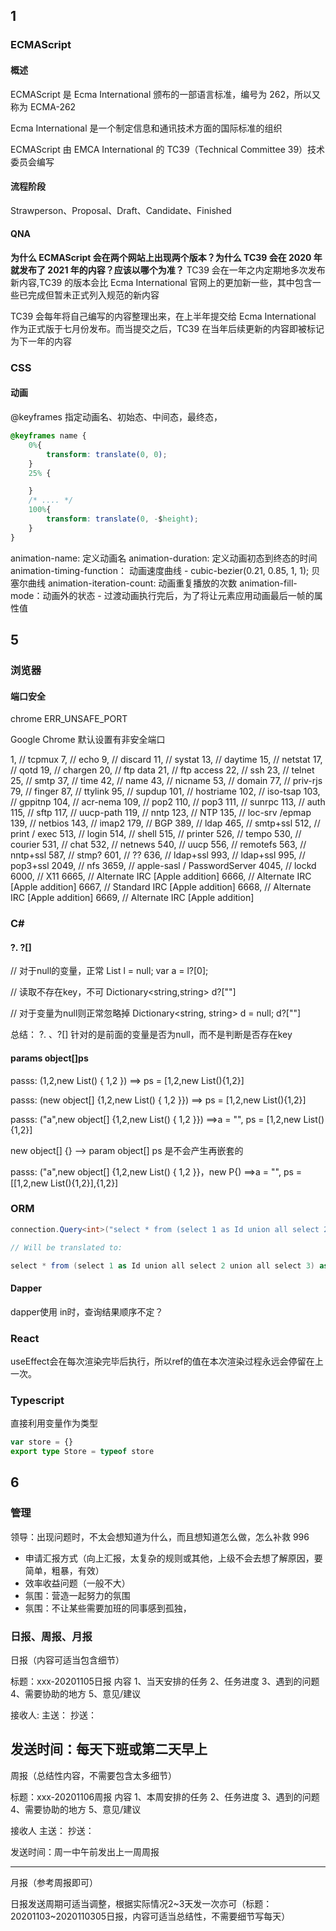 ## 1

### ECMAScript

#### 概述

ECMAScript 是 Ecma International 颁布的一部语言标准，编号为 262，所以又称为 ECMA-262

Ecma International 是一个制定信息和通讯技术方面的国际标准的组织

ECMAScript 由 EMCA International 的 TC39（Technical Committee 39）技术委员会编写

#### 流程阶段

Strawperson、Proposal、Draft、Candidate、Finished

#### QNA

**为什么 ECMAScript 会在两个网站上出现两个版本？为什么 TC39 会在 2020 年就发布了 2021 年的内容？应该以哪个为准？**
 TC39 会在一年之内定期地多次发布新内容,TC39 的版本会比 Ecma International 官网上的更加新一些，其中包含一些已完成但暂未正式列入规范的新内容

 TC39 会每年将自己编写的内容整理出来，在上半年提交给 Ecma International 作为正式版于七月份发布。而当提交之后，TC39 在当年后续更新的内容即被标记为下一年的内容

### CSS

#### 动画

@keyframes
指定动画名、初始态、中间态，最终态，


```css
@keyframes name {
    0%{
        transform: translate(0, 0);
    }
    25% {

    }
    /* .... */
    100%{
        transform: translate(0, -$height);
    }
}

```

animation-name: 定义动画名
animation-duration: 定义动画初态到终态的时间
animation-timing-function： 动画速度曲线
    -  cubic-bezier(0.21, 0.85, 1, 1); 贝塞尔曲线
animation-iteration-count: 动画重复播放的次数
animation-fill-mode：动画外的状态
    - 过渡动画执行完后，为了将让元素应用动画最后一帧的属性值

## 5

### 浏览器

#### 端口安全

chrome ERR_UNSAFE_PORT

Google Chrome 默认设置有非安全端口

1,    // tcpmux
  7,    // echo
  9,    // discard
  11,   // systat
  13,   // daytime
  15,   // netstat
  17,   // qotd
  19,   // chargen
  20,   // ftp data
  21,   // ftp access
  22,   // ssh
  23,   // telnet
  25,   // smtp
  37,   // time
  42,   // name
  43,   // nicname
  53,   // domain
  77,   // priv-rjs
  79,   // finger
  87,   // ttylink
  95,   // supdup
  101,  // hostriame
  102,  // iso-tsap
  103,  // gppitnp
  104,  // acr-nema
  109,  // pop2
  110,  // pop3
  111,  // sunrpc
  113,  // auth
  115,  // sftp
  117,  // uucp-path
  119,  // nntp
  123,  // NTP
  135,  // loc-srv /epmap
  139,  // netbios
  143,  // imap2
  179,  // BGP
  389,  // ldap
  465,  // smtp+ssl
  512,  // print / exec
  513,  // login
  514,  // shell
  515,  // printer
  526,  // tempo
  530,  // courier
  531,  // chat
  532,  // netnews
  540,  // uucp
  556,  // remotefs
  563,  // nntp+ssl
  587,  // stmp?
  601,  // ??
  636,  // ldap+ssl
  993,  // ldap+ssl
  995,  // pop3+ssl
  2049, // nfs
  3659, // apple-sasl / PasswordServer
  4045, // lockd
  6000, // X11
  6665, // Alternate IRC [Apple addition]
  6666, // Alternate IRC [Apple addition]
  6667, // Standard IRC [Apple addition]
  6668, // Alternate IRC [Apple addition]
  6669, // Alternate IRC [Apple addition]

### C#

#### ?. ?[]

// 对于null的变量，正常
List<string> l = null;
var a = l?[0];

// 读取不存在key，不可
Dictionary<string,string> d?[""]  

// 对于变量为null则正常忽略掉
Dictionary<string, string> d = null;
d?[""]

总结： ?. 、?[]  针对的是前面的变量是否为null，而不是判断是否存在key 

#### params object[]ps

passs: (1,2,new List() { 1,2 }) ==> ps = [1,2,new List(){1,2}]

passs: (new object[] {1,2,new List() { 1,2 }}) ==> ps = [1,2,new List(){1,2}]


passs: ("a",new object[] {1,2,new List() { 1,2 }}) ==>a = "", ps = [1,2,new List(){1,2}]

new object[] {}  --> param object[] ps    是不会产生再嵌套的

passs: ("a",new object[] {1,2,new List() { 1,2 }}，new P{) ==>a = "", ps = [[1,2,new List(){1,2}],{1,2}]

### ORM

```C#
connection.Query<int>("select * from (select 1 as Id union all select 2 union all select 3) as X where Id in @Ids", new { Ids = new int[] { 1, 2, 3 } });

// Will be translated to:

select * from (select 1 as Id union all select 2 union all select 3) as X where Id in (@Ids1, @Ids2, @Ids3)" // @Ids1 = 1 , @Ids2 = 2 , @Ids2 = 3
```

#### Dapper

dapper使用 in时，查询结果顺序不定？


### React

useEffect会在每次渲染完毕后执行，所以ref的值在本次渲染过程永远会停留在上一次。


### Typescript


直接利用变量作为类型
``` ts
var store = {}
export type Store = typeof store
```


## 6

### 管理

领导：出现问题时，不太会想知道为什么，而且想知道怎么做，怎么补救
996
- 申请汇报方式（向上汇报，太复杂的规则或其他，上级不会去想了解原因，要简单，粗暴，有效）
- 效率收益问题（一般不大）
- 氛围：营造一起努力的氛围
- 氛围：不让某些需要加班的同事感到孤独，


### 日报、周报、月报

日报（内容可适当包含细节）

标题：xxx-20201105日报
内容
1、当天安排的任务
2、任务进度
3、遇到的问题
4、需要协助的地方
5、意见/建议

接收人: 
主送：  抄送：

发送时间：每天下班或第二天早上
-----------------------------------------------------------------

周报（总结性内容，不需要包含太多细节）

标题：xxx-20201106周报
内容
1、本周安排的任务
2、任务进度
3、遇到的问题
4、需要协助的地方
5、意见/建议

接收人
主送：  抄送：

发送时间：周一中午前发出上一周周报

-----------------------------------------------------------------
月报（参考周报即可）

日报发送周期可适当调整，根据实际情况2~3天发一次亦可（标题：20201103~2020110305日报，内容可适当总结性，不需要细节写每天）